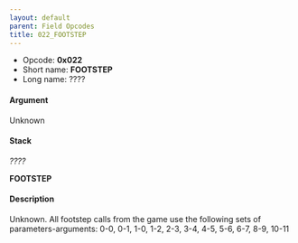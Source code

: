 ```yaml
---
layout: default
parent: Field Opcodes
title: 022_FOOTSTEP
---
```


-   Opcode: **0x022**
-   Short name: **FOOTSTEP**
-   Long name: ????

#### Argument

Unknown

#### Stack

  
*????*

**FOOTSTEP**

#### Description

Unknown. All footstep calls from the game use the following sets of parameters-arguments: 0-0, 0-1, 1-0, 1-2, 2-3, 3-4, 4-5, 5-6, 6-7, 8-9, 10-11
